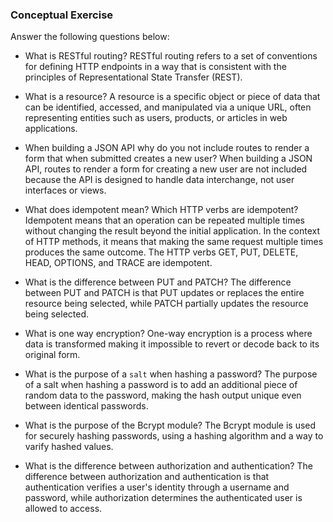 ### Conceptual Exercise

Answer the following questions below:

- What is RESTful routing?
    RESTful routing refers to a set of conventions for defining HTTP endpoints in a way that is consistent with the principles of Representational State Transfer (REST).

- What is a resource?
    A resource is a specific object or piece of data that can be identified, accessed, and manipulated via a unique URL, often representing entities such as users, products, or articles in web applications.

- When building a JSON API why do you not include routes to render a form that when submitted creates a new user?
    When building a JSON API, routes to render a form for creating a new user are not included because the API is designed to handle data interchange, not user interfaces or views.

- What does idempotent mean? Which HTTP verbs are idempotent?
    Idempotent means that an operation can be repeated multiple times without changing the result beyond the initial application. In the context of HTTP methods, it means that making the same request multiple times produces the same outcome. The HTTP verbs GET, PUT, DELETE, HEAD, OPTIONS, and TRACE are idempotent.

- What is the difference between PUT and PATCH?
    The difference between PUT and PATCH is that PUT updates or replaces the entire resource being selected, while PATCH partially updates the resource being selected.

- What is one way encryption?
    One-way encryption is a process where data is transformed making it impossible to revert or decode back to its original form.

- What is the purpose of a `salt` when hashing a password?
    The purpose of a salt when hashing a password is to add an additional piece of random data to the password, making the hash output unique even between identical passwords.

- What is the purpose of the Bcrypt module?
    The Bcrypt module is used for securely hashing passwords, using a hashing algorithm and a way to varify hashed values.

- What is the difference between authorization and authentication?
    The difference between authorization and authentication is that authentication verifies a user's identity through a username and password, while authorization determines the authenticated user is allowed to access.

